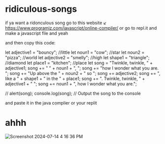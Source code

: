 # ridiculous-songs

if ya want a ridonculous song go to this website ↙
https://www.programiz.com/javascript/online-compiler/
or go to repl.it and make a javascript file and yeah

and then copy this code:

let adjective1 = "bouncy"; //little
let noun1 = "cow";          //star
let noun2 = "pizza";        //world
let adjective2 = "smelly";  //high
let shape1 = "triangle";    //diamond
let place1 = "kitchen";     //place
let song = "Twinkle, twinkle, " + adjective1;
song += " " + noun1 + ", ";
song += "how I wonder what you are. ";
song += "Up above the " + noun2 + " so ";
song += adjective2;
song += ", like a " + shape1 + " in the " + place1;
song += ". Twinkle, twinkle, " + adjective1 + " ";
song += noun1 + ", how I wonder what you are.";

// alert(song);
console.log(song); // Output the song to the console

and paste it in the java complier or your replit

# ahhh
![Screenshot 2024-07-14 4 16 36 PM](https://github.com/user-attachments/assets/120c55ef-c16e-4e42-8203-46459947428f)
